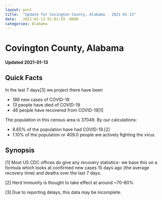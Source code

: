 ```yaml
---
layout: post
title:  "Update for Covington County, Alabama - 2021-01-13"
date:   2021-01-13 01:01:29 -0600
categories: Alabama
---
```


# Covington County, Alabama
#### Updated 2021-01-13

## Quick Facts

In the last 7 days[3] we project there have been
- *186* new cases of COVID-19
- *13* people have died of COVID-19
- *46* people have recovered from COVID-19[1]

The population in this census area is 37049. By our calculations:
- 8.65% of the population have had COVID-19.[2]
- 1.10% of the population or 409.0 people are actively fighting the virus.

## Synopsis




[1] Most US CDC offices do give any recovery statistics- we base this on a formula which looks at confirmed new cases
15 days ago (the average recovery time) and deaths over the last 7 days.

[2] Herd Immunity is thought to take effect at around ~70-80%

[3] Due to reporting delays, this data may be incomplete.
 
    